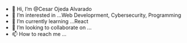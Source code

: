 - 👋 Hi, I’m @Cesar Ojeda Alvarado
- 👀 I’m interested in ...Web Developrment, Cybersecurity, Programming
- 🌱 I’m currently learning ...React
- 💞️ I’m looking to collaborate on ...
- 📫 How to reach me ...

<!---
COjedaAlvarado/COjedaAlvarado is a ✨ special ✨ repository because its `README.md` (this file) appears on your GitHub profile.
You can click the Preview link to take a look at your changes.
--->
